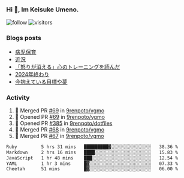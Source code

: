 ### Hi 👋, Im Keisuke Umeno.

<!--
**9renpoto/9renpoto** is a ✨ _special_ ✨ repository because its `README.md` (this file) appears on your GitHub profile.

Here are some ideas to get you started:

- 🔭 I’m currently working on ...
- 🌱 I’m currently learning ...
- 👯 I’m looking to collaborate on ...
- 🤔 I’m looking for help with ...
- 💬 Ask me about ...
- 📫 How to reach me: ...
- 😄 Pronouns: ...
- ⚡ Fun fact: ...
-->

![follow](https://img.shields.io/github/followers/9renpoto?label=Follow&style=social)
![visitors](https://komarev.com/ghpvc/?username=9renpoto&label=Profile%20views&color=0e75b6&style=flat)

### Blogs posts

<!-- BLOG-POST-LIST:START -->
- [病児保育](https://9renpoto.win/entry/2025/09/25/childcare_for_sick_children)
- [近況](https://9renpoto.win/entry/2025/04/05/current_status)
- [「怒りが消える」心のトレーニングを読んだ](https://9renpoto.win/entry/2025/02/01/anger-management)
- [2024年終わり](https://9renpoto.win/entry/2024/12/31/2024-end)
- [今抱えている目標や夢](https://9renpoto.win/entry/2024/12/02/objective)
<!-- BLOG-POST-LIST:END -->

### Activity

<!--START_SECTION:activity-->
1. 🎉 Merged PR [#69](https://github.com/9renpoto/vgmo/pull/69) in [9renpoto/vgmo](https://github.com/9renpoto/vgmo)
2. 💪 Opened PR [#69](https://github.com/9renpoto/vgmo/pull/69) in [9renpoto/vgmo](https://github.com/9renpoto/vgmo)
3. 💪 Opened PR [#385](https://github.com/9renpoto/dotfiles/pull/385) in [9renpoto/dotfiles](https://github.com/9renpoto/dotfiles)
4. 🎉 Merged PR [#68](https://github.com/9renpoto/vgmo/pull/68) in [9renpoto/vgmo](https://github.com/9renpoto/vgmo)
5. 🎉 Merged PR [#67](https://github.com/9renpoto/vgmo/pull/67) in [9renpoto/vgmo](https://github.com/9renpoto/vgmo)
<!--END_SECTION:activity-->

<!--START_SECTION:waka-->

```txt
Ruby         5 hrs 31 mins   █████████▓░░░░░░░░░░░░░░░   38.36 %
Markdown     2 hrs 16 mins   ████░░░░░░░░░░░░░░░░░░░░░   15.83 %
JavaScript   1 hr 48 mins    ███░░░░░░░░░░░░░░░░░░░░░░   12.54 %
YAML         1 hr 3 mins     █▓░░░░░░░░░░░░░░░░░░░░░░░   07.33 %
Cheetah      51 mins         █▓░░░░░░░░░░░░░░░░░░░░░░░   06.00 %
```

<!--END_SECTION:waka-->
